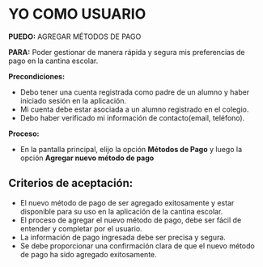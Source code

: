 ﻿# YO COMO USUARIO
**PUEDO:** AGREGAR MÉTODOS DE PAGO

**PARA:** Poder gestionar de manera rápida y segura mis preferencias de pago en la cantina escolar.

**Precondiciones:**
- Debo tener una cuenta registrada como padre de un alumno y haber iniciado sesión en la aplicación.
- Mi cuenta debe estar asociada a un alumno registrado en el colegio.
- Debo haber verificado mi información de contacto(email, teléfono). 

**Proceso:**
* En la pantalla principal, elijo la opción **Métodos de Pago** y luego la opción **Agregar nuevo método de pago**

## Criterios de aceptación:

- El nuevo método de pago de ser agregado exitosamente y estar disponible para su uso en la aplicación de la cantina escolar.
- El proceso de agregar el nuevo método de pago, debe ser fácil de entender y completar por el usuario.
- La información de pago ingresada debe ser precisa y segura.
- Se debe proporcionar una confirmación clara de que el nuevo método de pago ha sido agregado exitosamente.

